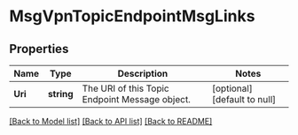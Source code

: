 # MsgVpnTopicEndpointMsgLinks

## Properties
Name | Type | Description | Notes
------------ | ------------- | ------------- | -------------
**Uri** | **string** | The URI of this Topic Endpoint Message object. | [optional] [default to null]

[[Back to Model list]](../README.md#documentation-for-models) [[Back to API list]](../README.md#documentation-for-api-endpoints) [[Back to README]](../README.md)

